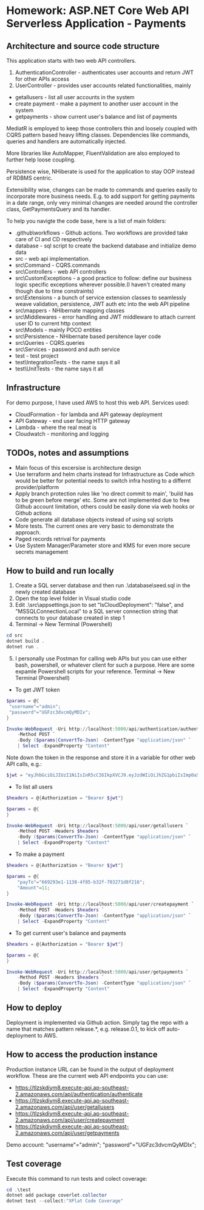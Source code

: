 # Homework: ASP.NET Core Web API Serverless Application - Payments

## Architecture and source code structure

This application starts with two web API controllers.

1. AuthenticationController - authenticates user accounts and return JWT for other APIs access
2. UserController - provides user accounts related functionalities, mainly

- getallusers - list all user accounts in the system
- create payment - make a payment to another user account in the system
- getpayments - show current user's balance and list of payments

MediatR is employed to keep those controllers thin and loosely coupled with CQRS pattern based heavy lifting classes. Dependencies like commands, queries and handlers are automatically injected.

More libraries like AutoMapper, FluentValidation are also employed to further help loose coupling.

Persistence wise, NHiberate is used for the application to stay OOP instead of RDBMS centric.

Extensibility wise, changes can be made to commands and queries easily to incorporate more business needs. E.g. to add support for getting payments in a date range, only very minimal changes are needed around the controller class, GetPaymentsQuery and its handler.

To help you navigte the code base, here is a list of main folders:

- .github\workflows - Github actions. Two workflows are provided take care of CI and CD respectively
- database - sql script to create the backend database and initialize demo data
- src - web api implementation.
- src\Command - CQRS.commands
- src\Controllers - web API controllers
- src\CustomExceptions - a good practice to follow: define our business logic specific exceptions wherever possible.(I haven't created many though due to time constraints)
- src\Extensions - a bunch of service extension classes to seamlessly weave validation, persistence, JWT auth etc into the web API pipeline
- src\mappers - NHibernate mapping classes
- src\Middlewares - error handling and JWT middleware to attach current user ID to current http context
- src\Models - mainly POCO entities
- src\Persistence - NHibernate based persitence layer code
- src\Queries - CQRS.queries
- src\Services - password and auth service
- test - test project
- test\IntegrationTests - the name says it all
- test\UnitTests - the name says it all

## Infrastructure

For demo purpose, I have used AWS to host this web API. Services used:

- CloudFormation - for lambda and API gateway deployment
- API Gateway - end user facing HTTP gateway
- Lambda - where the real meat is
- Cloudwatch - monitoring and logging

## TODOs, notes and assumptions

- Main focus of this excersise is architecture design
- Use terraform and helm charts instead for Infrastructure as Code which would be better for potential needs to switch infra hosting to a differnt provider/platform
- Apply branch protection rules like 'no direct commit to main', 'build has to be green before merge' etc. Some are not implemented due to free Github account limitation, others could be easily done via web hooks or Github actions
- Code generate all database objects instead of using sql scripts
- More tests. The current ones are very basic to demonstrate the approach.
- Paged records retrival for payments
- Use System Manager/Parameter store and KMS for even more secure secrets management

## How to build and run locally

1. Create a SQL server database and then run .\database\seed.sql in the newly created database
2. Open the top level folder in Visual studio code
3. Edit .\src\appsettings.json to set "IsCloudDeployment": "false", and "MSSQLConnectionLocal" to a SQL server connection string that connects to your database created in step 1
4. Terminal -> New Terminal (Powershell)

```Powershell
cd src
dotnet build .
dotnet run .
```

5. I personally use Postman for calling web APIs but you can use either bash, powershell, or whatever client for such a purpose. Here are some expamle Powershell scripts for your reference. Terminal -> New Terminal (Powershell)

- To get JWT token

```Powershell
$params = @{
 "username"="admin";
 "password"="UGFzc3dvcmQyMDIx";
}

Invoke-WebRequest -Uri http://localhost:5000/api/authentication/authenticate `
	-Method POST `
	-Body ($params|ConvertTo-Json) -ContentType "application/json" `
	| Select -ExpandProperty "Content"
```

Note down the token in the response and store it in a variable for other web API calls, e.g.:

```Powershell
$jwt = "eyJhbGciOiJIUzI1NiIsInR5cCI6IkpXVCJ9.eyJzdWIiOiJhZG1pbiIsImp0aSI6ImExMDRmNTcxLTNhYTktNGFkMC1hZjEyLTVhMmU5NDcyNmI5ZCIsInVpZCI6IjRlNTU4MjFhLWRiMTktNDhlYy1hNjliLWE1ZTk3MDAwOTg0NCIsImV4cCI6MTYyMDQwODA1NywiaXNzIjoiTW91bGEiLCJhdWQiOiJNb3VsYSJ9.5fLJZuT9ibd_gswbR6HxR1f7Y5zkajuN0e90j_OcRjo"
```

- To list all users

```Powershell
$headers = @{Authorization = "Bearer $jwt"}

$params = @{
}

Invoke-WebRequest -Uri http://localhost:5000/api/user/getallusers `
	-Method POST -Headers $headers `
	-Body ($params|ConvertTo-Json) -ContentType "application/json" `
	| Select -ExpandProperty "Content"
```

- To make a payment

```Powershell
$headers = @{Authorization = "Bearer $jwt"}

$params = @{
	"payTo"="669293e1-1138-4f85-b32f-703271d8f216";
    "Amount"=11;
}

Invoke-WebRequest -Uri http://localhost:5000/api/user/createpayment `
	-Method POST -Headers $headers `
	-Body ($params|ConvertTo-Json) -ContentType "application/json" `
	| Select -ExpandProperty "Content"
```

- To get current user's balance and payments

```Powershell
$headers = @{Authorization = "Bearer $jwt"}

$params = @{
}

Invoke-WebRequest -Uri http://localhost:5000/api/user/getpayments `
	-Method POST -Headers $headers `
	-Body ($params|ConvertTo-Json) -ContentType "application/json" `
	| Select -ExpandProperty "Content"
```

## How to deploy

Deployment is implemented via Github action. Simply tag the repo with a name that matches pattern release.\*, e.g. release.0.1, to kick off auto-deployment to AWS.

## How to access the production instance

Production instance URL can be found in the output of deployment workflow. These are the current web API endpoints you can use:

- https://tlzskdiym8.execute-api.ap-southeast-2.amazonaws.com/api/authentication/authenticate
- https://tlzskdiym8.execute-api.ap-southeast-2.amazonaws.com/api/user/getallusers
- https://tlzskdiym8.execute-api.ap-southeast-2.amazonaws.com/api/user/createpayment
- https://tlzskdiym8.execute-api.ap-southeast-2.amazonaws.com/api/user/getpayments

Demo account: "username"="admin"; "password"="UGFzc3dvcmQyMDIx";

## Test coverage

Execute this command to run tests and colect coverage:

```powershell
cd .\test
dotnet add package coverlet.collector
dotnet test --collect:"XPlat Code Coverage"
```
